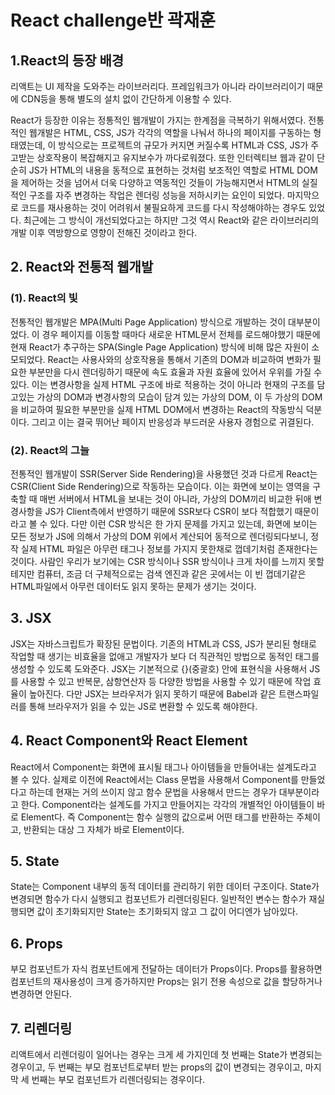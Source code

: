 # React challenge반 곽재훈

## 1.React의 등장 배경

리액트는 UI 제작을 도와주는 라이브러리다. 프레임워크가 아니라 라이브러리이기 때문에 CDN등을 통해 별도의 설치 없이 간단하게 이용할 수 있다.

React가 등장한 이유는 정통적인 웹개발이 가지는 한계점을 극복하기 위해서였다.
전통적인 웹개발은 HTML, CSS, JS가 각각의 역할을 나눠서 하나의 페이지를 구동하는 형태였는데, 이 방식으로는 프로젝트의 규모가 커지면 커질수록 HTML과 CSS, JS가 주고받는 상호작용이 복잡해지고 유지보수가 까다로워졌다.
또한 인터렉티브 웹과 같이 단순히 JS가 HTML의 내용을 동적으로 표현하는 것처럼 보조적인 역할로 HTML DOM을 제어하는 것을 넘어서 더욱 다양하고 역동적인 것들이 가능해지면서 HTML의 실질적인 구조를 자주 변경하는 작업은 렌더링 성능을 저하시키는 요인이 되었다.
마지막으로 코드를 재사용하는 것이 어려워서 불필요하게 코드를 다시 작성해야하는 경우도 있었다. 최근에는 그 방식이 개선되었다고는 하지만 그것 역시 React와 같은 라이브러리의 개발 이후 역방향으로 영향이 전해진 것이라고 한다.

## 2. React와 전통적 웹개발

### (1). React의 빛

전통적인 웹개발은 MPA(Multi Page Application) 방식으로 개발하는 것이 대부분이었다. 이 경우 페이지를 이동할 때마다 새로운 HTML문서 전체를 로드해야했기 때문에 현재 React가 추구하는 SPA(Single Page Application) 방식에 비해 많은 자원이 소모되었다.
React는 사용사와의 상호작용을 통해서 기존의 DOM과 비교하여 변화가 필요한 부분만을 다시 렌더링하기 때문에 속도 효율과 자원 효율에 있어서 우위를 가질 수 있다. 이는 변경사항을 실제 HTML 구조에 바로 적용하는 것이 아니라 현재의 구조를 담고있는 가상의 DOM과 변경사항의 모습이 담겨 있는 가상의 DOM, 이 두 가상의 DOM을 비교하여 필요한 부분만을 실제 HTML DOM에서 변경하는 React의 작동방식 덕분이다. 그리고 이는 결국 뛰어난 페이지 반응성과 부드러운 사용자 경험으로 귀결된다.

### (2). React의 그늘

전통적인 웹개발이 SSR(Server Side Rendering)을 사용했던 것과 다르게 React는 CSR(Client Side Rendering)으로 작동하는 모습이다. 이는 화면에 보이는 영역을 구축할 때 매번 서버에서 HTML을 보내는 것이 아니라, 가상의 DOM끼리 비교한 뒤애 변경사항을 JS가 Client측에서 반영하기 때문에 SSR보다 CSR이 보다 적합했기 때문이라고 볼 수 있다.
다만 이런 CSR 방식은 한 가지 문제를 가지고 있는데, 화면에 보이는 모든 정보가 JS에 의해서 가상의 DOM 위에서 계산되어 동적으로 렌더링되다보니, 정작 실제 HTML 파일은 아무런 태그나 정보를 가지지 못한채로 껍데기처럼 존재한다는 것이다. 사람인 우리가 보기에는 CSR 방식이나 SSR 방식이나 크게 차이를 느끼지 못할 테지만 컴퓨터, 조금 더 구체적으로는 검색 엔진과 같은 곳에서는 이 빈 껍데기같은 HTML파일에서 아무런 데이터도 읽지 못하는 문제가 생기는 것이다.

## 3. JSX

JSX는 자바스크립트가 확장된 문법이다. 기존의 HTML과 CSS, JS가 분리된 형태로 작업할 때 생기는 비효율을 없애고 개발자가 보다 더 직관적인 방법으로 동적인 태그를 생성할 수 있도록 도와준다.
JSX는 기본적으로 {}(중괄호) 안에 표현식을 사용해서 JS를 사용할 수 있고 반복문, 삼항연산자 등 다양한 방법을 사용할 수 있기 때문에 작업 효율이 높아진다. 다만 JSX는 브라우저가 읽지 못하기 때문에 Babel과 같은 트랜스파일러를 통해 브라우저가 읽을 수 있는 JS로 변환할 수 있도록 해야한다.

## 4. React Component와 React Element

React에서 Component는 화면에 표시될 태그나 아이템들을 만들어내는 설계도라고 볼 수 있다. 실제로 이전에 React에서는 Class 문법을 사용해서 Component를 만들었다고 하는데 현재는 거의 쓰이지 않고 함수 문법을 사용해서 만드는 경우가 대부분이라고 한다.
Component라는 설계도를 가지고 만들어지는 각각의 개별적인 아이템들이 바로 Element다.
즉 Component는 함수 실행의 값으로써 어떤 태그를 반환하는 주체이고, 반환되는 대상 그 자체가 바로 Element이다.

## 5. State

State는 Component 내부의 동적 데이터를 관리하기 위한 데이터 구조이다.
State가 변경되면 함수가 다시 실행되고 컴포넌트가 리렌더링된다. 일반적인 변수는 함수가 재실행되면 값이 초기화되지만 State는 초기화되지 않고 그 값이 어디엔가 남아있다.

## 6. Props

부모 컴포넌트가 자식 컴포넌트에게 전달하는 데이터가 Props이다. Props를 활용하면 컴포넌트의 재사용성이 크게 증가하지만 Props는 읽기 전용 속성으로 값을 할당하거나 변경하면 안된다.

## 7. 리렌더링

리액트에서 리렌더링이 일어나는 경우는 크게 세 가지인데 첫 번째는 State가 변경되는 경우이고, 두 번째는 부모 컴포넌트로부터 받는 props의 값이 변경되는 경우이고, 마지막 세 번째는 부모 컴포넌트가 리렌더링되는 경우이다.
